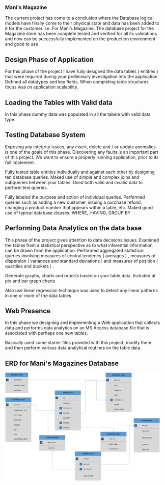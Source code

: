 ### Mani's Magazine
The current project has come to a conclusion where the Database logical models have finally come to their physical state and data has been added to it for the customer. I.e. For Mani’s Magazine. The database project for the Magazine store has been complete tested and verified for all its validations and now can be successfully implemented on the production environment and good to use

## Design Phase of Application
For this phase of the project I have fully designed the data tables ( entities ) that were required during your preliminary investigation into the application. Defined all datatypes and key fields. When completing table structures focus was on application scalability.

## Loading the Tables with Valid data
In this phase dummy data was populated in all the tabele with valid data type.

## Testing Database System
Exposing any integrity issues, any insert, delete and / or update anomalies is one of the goals of this phase. Discovering any faults is an important part of this project. We want to ensure a properly running application, prior to its full implement.

Fully tested table entities individually and against each other by designing ten database queries. Maked use of simple and complex joins and subqueries between your tables. Used both valid and invalid data to perform test queries.

Fully labeled the purpose and action of individual queries. Performed queries such as adding a new customer, issuing a purchase refund, changing a product number that appears within a table, etc. Maked good use of typical database clauses: WHERE, HAVING, GROUP BY

## Performing Data Analytics on the data base
This phase of the project gives attention to data decisions issues. Examined the tables from a statistical perspective as to what inferential information can be drawn from the application. Performed aggregated statistical queries involving measures of central tendency ( averages ) , measures of dispersion ( variances and standard deviations ) and measures of position ( quartiles and buckets ) .

Generate graphs, charts and reports based on your table data. Included at pie and bar graph charts

Also use linear regression technique was used to detect any linear patterns in one or more of the data tables.

## Web Presence
In this phase we designing and implementing a Web application that collects data and performs data analytics on an MS Access database file that is associated with perhaps one new tables.

Basically used some starter files provided with this project, modify them and then perform various data analytical routines on the table data.

## ERD for Mani's Magazines Database

![](https://github.com/pachisiya123/Mani-s-Magazine/blob/master/ERD.jpg)
